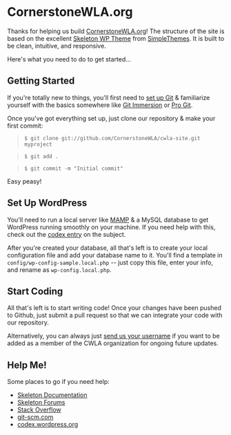 CornerstoneWLA.org
=========================
Thanks for helping us build [CornerstoneWLA.org](http://cornerstonewla.org)! The structure of the site is based on the excellent [Skeleton WP Theme](https://github.com/simplethemes/skeleton_wp) from [SimpleThemes](http://simplethemes.com). It is built to be clean, intuitive, and responsive.

Here's what you need to do to get started...

Getting Started
-------------------------
If you're totally new to things, you'll first need to [set up Git](https://help.github.com/articles/set-up-git) & familiarize yourself with the basics somewhere like [Git Immersion](http://gitimmersion.com/) or [Pro Git](http://git-scm.com/book/en/Git-Basics).

Once you've got everything set up, just clone our repository & make your first commit:
		
>```$ git clone git://github.com/CornerstoneWLA/cwla-site.git myproject```

>```$ git add .```

>```$ git commit -m "Initial commit"```

Easy peasy!

Set Up WordPress
-------------------------
You'll need to run a local server like [MAMP](http://www.mamp.info/en/index.html) & a MySQL database to get WordPress running smoothly on your machine. If you need help with this, check out the [codex entry](http://codex.wordpress.org/Installing_WordPress_Locally_on_Your_Mac_With_MAMP) on the subject.

After you're created your database, all that's left is to create your local configuration file and add your database name to it. You'll find a template in `config/wp-config-sample.local.php` -- just copy this file, enter your info, and rename as `wp-config.local.php`.

Start Coding
-------------------------
All that's left is to start writing code! Once your changes have been pushed to Github, just submit a pull request so that we can integrate your code with our repository.

Alternatively, you can always just [send us your username](mailto:admin@cornerstonewla.org) if you want to be added as a member of the CWLA organization for ongoing future updates.

Help Me!
-------------------------
Some places to go if you need help:
- [Skeleton Documentation](http://themes.simplethemes.com/skeleton/documentation)
- [Skeleton Forums](http://themes.simplethemes.com/skeleton/forums)
- [Stack Overflow](http://stackoverflow.com)
- [git-scm.com](http://git-scm.com/)
- [codex.wordpress.org](http://codex.wordpress.org/)
